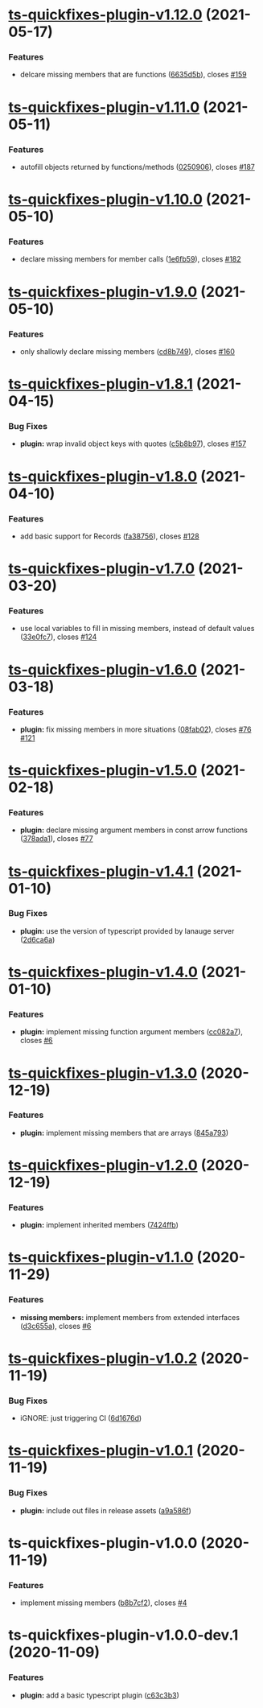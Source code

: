 # [ts-quickfixes-plugin-v1.12.0](https://github.com/tamj0rd2/ts-quickfixes/compare/ts-quickfixes-plugin-v1.11.0...ts-quickfixes-plugin-v1.12.0) (2021-05-17)


### Features

* delcare missing members that are functions ([6635d5b](https://github.com/tamj0rd2/ts-quickfixes/commit/6635d5b4a2ccd8fbd2831ae280fd2f1bd8577ca0)), closes [#159](https://github.com/tamj0rd2/ts-quickfixes/issues/159)

# [ts-quickfixes-plugin-v1.11.0](https://github.com/tamj0rd2/ts-quickfixes/compare/ts-quickfixes-plugin-v1.10.0...ts-quickfixes-plugin-v1.11.0) (2021-05-11)


### Features

* autofill objects returned by functions/methods ([0250906](https://github.com/tamj0rd2/ts-quickfixes/commit/02509064b2eac678e9af55fdfda4ce4a7ba5153b)), closes [#187](https://github.com/tamj0rd2/ts-quickfixes/issues/187)

# [ts-quickfixes-plugin-v1.10.0](https://github.com/tamj0rd2/ts-quickfixes/compare/ts-quickfixes-plugin-v1.9.0...ts-quickfixes-plugin-v1.10.0) (2021-05-10)


### Features

* declare missing members for member calls ([1e6fb59](https://github.com/tamj0rd2/ts-quickfixes/commit/1e6fb593228ad834035726da5f30f21eef6dc4ea)), closes [#182](https://github.com/tamj0rd2/ts-quickfixes/issues/182)

# [ts-quickfixes-plugin-v1.9.0](https://github.com/tamj0rd2/ts-quickfixes/compare/ts-quickfixes-plugin-v1.8.1...ts-quickfixes-plugin-v1.9.0) (2021-05-10)


### Features

* only shallowly declare missing members ([cd8b749](https://github.com/tamj0rd2/ts-quickfixes/commit/cd8b749c3a3ad7369016d09da86fd5db3c4a4e56)), closes [#160](https://github.com/tamj0rd2/ts-quickfixes/issues/160)

# [ts-quickfixes-plugin-v1.8.1](https://github.com/tamj0rd2/ts-quickfixes/compare/ts-quickfixes-plugin-v1.8.0...ts-quickfixes-plugin-v1.8.1) (2021-04-15)


### Bug Fixes

* **plugin:** wrap invalid object keys with quotes ([c5b8b97](https://github.com/tamj0rd2/ts-quickfixes/commit/c5b8b97662914507a174cf13314c487831d7887c)), closes [#157](https://github.com/tamj0rd2/ts-quickfixes/issues/157)

# [ts-quickfixes-plugin-v1.8.0](https://github.com/tamj0rd2/ts-quickfixes/compare/ts-quickfixes-plugin-v1.7.0...ts-quickfixes-plugin-v1.8.0) (2021-04-10)


### Features

* add basic support for Records ([fa38756](https://github.com/tamj0rd2/ts-quickfixes/commit/fa3875632fc6ca85e847e80a640293a1be81cf4b)), closes [#128](https://github.com/tamj0rd2/ts-quickfixes/issues/128)

# [ts-quickfixes-plugin-v1.7.0](https://github.com/tamj0rd2/ts-quickfixes/compare/ts-quickfixes-plugin-v1.6.0...ts-quickfixes-plugin-v1.7.0) (2021-03-20)


### Features

* use local variables to fill in missing members, instead of default values ([33e0fc7](https://github.com/tamj0rd2/ts-quickfixes/commit/33e0fc755d86d508e1bf4ac5891ea458a4c58579)), closes [#124](https://github.com/tamj0rd2/ts-quickfixes/issues/124)

# [ts-quickfixes-plugin-v1.6.0](https://github.com/tamj0rd2/ts-quickfixes/compare/ts-quickfixes-plugin-v1.5.0...ts-quickfixes-plugin-v1.6.0) (2021-03-18)


### Features

* **plugin:** fix missing members in more situations ([08fab02](https://github.com/tamj0rd2/ts-quickfixes/commit/08fab020cd6f347893936df0bfbb460e40d8fea5)), closes [#76](https://github.com/tamj0rd2/ts-quickfixes/issues/76) [#121](https://github.com/tamj0rd2/ts-quickfixes/issues/121)

# [ts-quickfixes-plugin-v1.5.0](https://github.com/tamj0rd2/ts-quickfixes/compare/ts-quickfixes-plugin-v1.4.1...ts-quickfixes-plugin-v1.5.0) (2021-02-18)


### Features

* **plugin:** declare missing argument members in const arrow functions ([378ada1](https://github.com/tamj0rd2/ts-quickfixes/commit/378ada1d6aea1663a1798842b00ea6a5bb220e94)), closes [#77](https://github.com/tamj0rd2/ts-quickfixes/issues/77)

# [ts-quickfixes-plugin-v1.4.1](https://github.com/tamj0rd2/ts-quickfixes/compare/ts-quickfixes-plugin-v1.4.0...ts-quickfixes-plugin-v1.4.1) (2021-01-10)


### Bug Fixes

* **plugin:** use the version of typescript provided by lanauge server ([2d6ca6a](https://github.com/tamj0rd2/ts-quickfixes/commit/2d6ca6ae50592b7eaa524b274c01fc9ed98238af))

# [ts-quickfixes-plugin-v1.4.0](https://github.com/tamj0rd2/ts-quickfixes/compare/ts-quickfixes-plugin-v1.3.0...ts-quickfixes-plugin-v1.4.0) (2021-01-10)


### Features

* **plugin:** implement missing function argument members ([cc082a7](https://github.com/tamj0rd2/ts-quickfixes/commit/cc082a7a9252a8cbe8cd074689d40d96109f7bdf)), closes [#6](https://github.com/tamj0rd2/ts-quickfixes/issues/6)

# [ts-quickfixes-plugin-v1.3.0](https://github.com/tamj0rd2/ts-quickfixes/compare/ts-quickfixes-plugin-v1.2.0...ts-quickfixes-plugin-v1.3.0) (2020-12-19)


### Features

* **plugin:** implement missing members that are arrays ([845a793](https://github.com/tamj0rd2/ts-quickfixes/commit/845a7936b89e30845c3c27e0c3bd8082d1678f89))

# [ts-quickfixes-plugin-v1.2.0](https://github.com/tamj0rd2/ts-quickfixes/compare/ts-quickfixes-plugin-v1.1.0...ts-quickfixes-plugin-v1.2.0) (2020-12-19)


### Features

* **plugin:** implement inherited members ([7424ffb](https://github.com/tamj0rd2/ts-quickfixes/commit/7424ffba3642b23038cad65776dbcfa109ea9872))

# [ts-quickfixes-plugin-v1.1.0](https://github.com/tamj0rd2/ts-quickfixes/compare/ts-quickfixes-plugin-v1.0.2...ts-quickfixes-plugin-v1.1.0) (2020-11-29)


### Features

* **missing members:** implement members from extended interfaces ([d3c655a](https://github.com/tamj0rd2/ts-quickfixes/commit/d3c655aa0d7abb0082d1e5ff90d780e9c8af9d16)), closes [#6](https://github.com/tamj0rd2/ts-quickfixes/issues/6)

# [ts-quickfixes-plugin-v1.0.2](https://github.com/tamj0rd2/ts-quickfixes/compare/ts-quickfixes-plugin-v1.0.1...ts-quickfixes-plugin-v1.0.2) (2020-11-19)


### Bug Fixes

* iGNORE: just triggering CI ([6d1676d](https://github.com/tamj0rd2/ts-quickfixes/commit/6d1676d08fdf030f9328f3b2110d462349cc9ed6))

# [ts-quickfixes-plugin-v1.0.1](https://github.com/tamj0rd2/ts-quickfixes/compare/ts-quickfixes-plugin-v1.0.0...ts-quickfixes-plugin-v1.0.1) (2020-11-19)


### Bug Fixes

* **plugin:** include out files in release assets ([a9a586f](https://github.com/tamj0rd2/ts-quickfixes/commit/a9a586f0ad45d84aba56ba1291848d330ce0753d))

# ts-quickfixes-plugin-v1.0.0 (2020-11-19)


### Features

* implement missing members ([b8b7cf2](https://github.com/tamj0rd2/ts-quickfixes/commit/b8b7cf2329a2be4c008d2c0ae50e66c6b4789ed1)), closes [#4](https://github.com/tamj0rd2/ts-quickfixes/issues/4)

# ts-quickfixes-plugin-v1.0.0-dev.1 (2020-11-09)


### Features

* **plugin:** add a basic typescript plugin ([c63c3b3](https://github.com/tamj0rd2/ts-quickfixes/commit/c63c3b3cb673d67e1892743879716b0d9c20a942))
